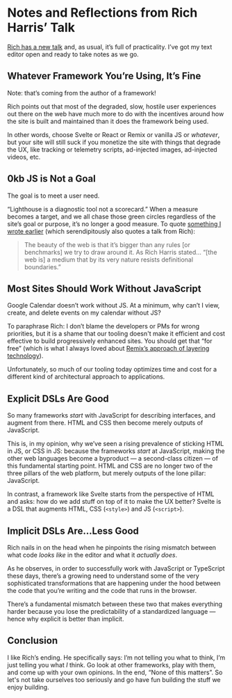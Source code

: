 # Notes and Reflections from Rich Harris’ Talk

[Rich has a new talk](https://www.youtube.com/watch?v=uXCipjbcQfM) and, as usual, it’s full of practicality. I’ve got my text editor open and ready to take notes as we go.

## Whatever Framework You’re Using, It’s Fine

Note: that’s coming from the author of a framework!

Rich points out that most of the degraded, slow, hostile user experiences out there on the web have much more to do with the incentives around how the site is built and maintained than it does the framework being used.

In other words, choose Svelte or React or Remix or vanilla JS or _whatever_, but your site will still suck if you monetize the site with things that degrade the UX, like tracking or telemetry scripts, ad-injected images, ad-injected videos, etc.

## 0kb JS is Not a Goal

The goal is to meet a user need.

“Lighthouse is a diagnostic tool not a scorecard.” When a measure becomes a target, and we all chase those green circles regardless of the site’s goal or purpose, it’s no longer a good measure. To quote [something I wrote earlier](https://blog.jim-nielsen.com/2021/thoughts-on-avoiding-an-excessive-dom-size/) (which serendipitously also quotes a talk from Rich):

> The beauty of the web is that it’s bigger than any rules [or benchmarks] we try to draw around it. As Rich Harris stated… “[the web is] a medium that by its very nature resists definitional boundaries.”

## Most Sites Should Work Without JavaScript

Google Calendar doesn’t work without JS. At a minimum, why can’t I view, create, and delete events on my calendar without JS?

To paraphrase Rich: I don’t blame the developers or PMs for wrong priorities, but it is a shame that our tooling doesn't make it efficient and cost effective to build progressively enhanced sites. You should get that “for free” (which is what I always loved about [Remix’s approach of layering technology](https://blog.jim-nielsen.com/2022/notes-from-michael-jackson-devmode-fm/)).

Unfortunately, so much of our tooling today optimizes time and cost for a different kind of architectural approach to applications.

## Explicit DSLs Are Good

So many frameworks _start_ with JavaScript for describing interfaces, and augment from there. HTML and CSS then become merely outputs of JavaScript.

This is, in my opinion, why we’ve seen a rising prevalence of sticking HTML in JS, or CSS in JS: because the frameworks _start_ at JavaScript, making the other web languages become a byproduct — a second-class citizen — of this fundamental starting point. HTML and CSS are no longer two of the three pillars of the web platform, but merely outputs of the lone pillar: JavaScript.

In contrast, a framework like Svelte starts from the perspective of HTML and asks: how do we add stuff on top of it to make the UX better? Svelte is a DSL that augments HTML, CSS (`<style>`) and JS (`<script>`).

## Implicit DSLs Are…Less Good

Rich nails in on the head when he pinpoints the rising mismatch between what code _looks like_ in the editor and what it _actually does_.

As he observes, in order to successfully work with JavaScript or TypeScript these days, there’s a growing need to understand some of the very sophisticated transformations that are happening under the hood between the code that you’re writing and the code that runs in the browser.

There’s a fundamental mismatch between these two that makes everything harder because you lose the predictability of a standardized language — hence why explicit is better than implicit.

## Conclusion

I like Rich’s ending. He specifically says: I’m not telling you what to think, I’m just telling you what _I_ think. Go look at other frameworks, play with them, and come up with your own opinions. In the end, “None of this matters”. So let's not take ourselves too seriously and go have fun building the stuff we enjoy building.